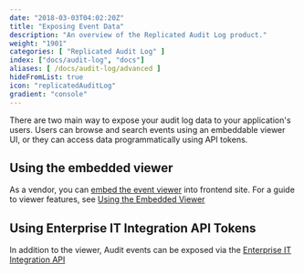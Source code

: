 ```yaml
---
date: "2018-03-03T04:02:20Z"
title: "Exposing Event Data"
description: "An overview of the Replicated Audit Log product."
weight: "1901"
categories: [ "Replicated Audit Log" ]
index: ["docs/audit-log", "docs"]
aliases: [ /docs/audit-log/advanced ]
hideFromList: true
icon: "replicatedAuditLog"
gradient: "console"
---
```


There are two main way to expose your audit log data to your application's users. Users can browse and search events using an embeddable viewer UI, or they can access data programmatically using API tokens.

## Using the embedded viewer

As a vendor, you can [embed the event viewer](/docs/audit-log/getting-started/embedded-viewer/) into frontend site. For a guide to viewer features, see [Using the Embedded Viewer](/docs/audit-log/exposing-events/viewer/)

## Using Enterprise IT Integration API Tokens

In addition to the viewer, Audit events can be exposed via the [Enterprise IT Integration API](/docs/audit-log/exposing-events/enterprise-api/)
